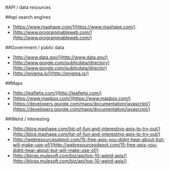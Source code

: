 

#API / data resources

##api search engines

* [https://www.mashape.com/](https://www.mashape.com/)
* [http://www.programmableweb.com/](http://www.programmableweb.com/)

##Government / public data

* [http://www.data.gov/](http://www.data.gov/)
* [http://www.google.com/publicdata/directory](http://www.google.com/publicdata/director)
* [http://enigma.io/](http://enigma.io/)


##Maps

* [http://leafletjs.com/](http://leafletjs.com/)
* [https://www.mapbox.com/](https://www.mapbox.com/)
* [https://developers.google.com/maps/documentation/javascript/](https://developers.google.com/maps/documentation/javascript/)

##Weird / interesting

* [http://blog.mashape.com/list-of-fun-and-interesting-apis-to-try-out/](http://blog.mashape.com/list-of-fun-and-interesting-apis-to-try-out/)
* [http://webresourcesdepot.com/15-free-apis-you-didnt-hear-about-but-will-make-use-of/](http://webresourcesdepot.com/15-free-apis-you-didnt-hear-about-but-will-make-use-of/)
* [http://blogs.mulesoft.com/biz/api/top-10-weird-apis/](http://blogs.mulesoft.com/biz/api/top-10-weird-apis/)
